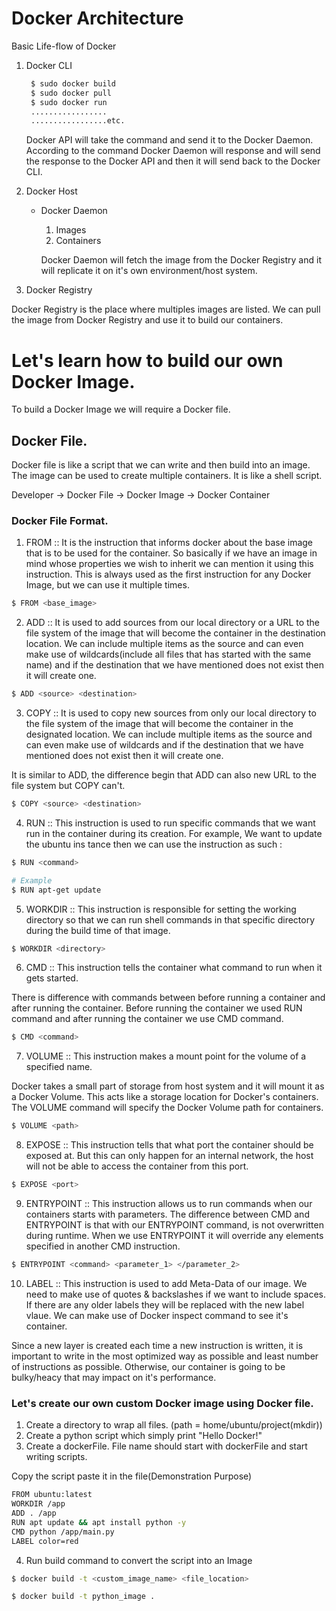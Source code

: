 # Docker Architecture

Basic Life-flow of Docker

1. Docker CLI

   ```bash
    $ sudo docker build
    $ sudo docker pull
    $ sudo docker run
    .................
    .................etc.
   ```

   Docker API will take the command and send it to the Docker Daemon. According to the command Docker Daemon will response and will send the response to the Docker API and then it will send back to the Docker CLI.

2. Docker Host

   - Docker Daemon

     1. Images
     2. Containers

     Docker Daemon will fetch the image from the Docker Registry and it will replicate it on it's own environment/host system.

3. Docker Registry

Docker Registry is the place where multiples images are listed. We can pull the image from Docker Registry and use it to build our containers.

# Let's learn how to build our own Docker Image.

To build a Docker Image we will require a Docker file.

## Docker File.

Docker file is like a script that we can write and then build into an image. The image can be used to create multiple containers. It is like a shell script.

Developer -> Docker File -> Docker Image -> Docker Container

### Docker File Format.

1. FROM :: It is the instruction that informs docker about the base image that is to be used for the container. So basically if we have an image in mind whose properties we wish to inherit we can mention it using this instruction. This is always used as the first instruction for any Docker Image, but we can use it multiple times.

```bash
$ FROM <base_image>
```

2. ADD :: It is used to add sources from our local directory or a URL to the file system of the image that will become the container in the destination location. We can include multiple items as the source and can even make use of wildcards(include all files that has started with the same name) and if the destination that we have mentioned does not exist then it will create one.

```bash
$ ADD <source> <destination>
```

3. COPY :: It is used to copy new sources from only our local directory to the file system of the image that will become the container in the designated location. We can include multiple items as the source and can even make use of wildcards and if the destination that we have mentioned does not exist then it will create one.

It is similar to ADD, the difference begin that ADD can also new URL to the file system but COPY can't.

```bash
$ COPY <source> <destination>
```

4. RUN :: This instruction is used to run specific commands that we want run in the container during its creation. For example, We want to update the ubuntu ins tance then we can use the instruction as such :

```bash
$ RUN <command>

# Example
$ RUN apt-get update
```

5. WORKDIR :: This instruction is responsible for setting the working directory so that we can run shell commands in that specific directory during the build time of that image.

```bash
$ WORKDIR <directory>
```

6. CMD :: This instruction tells the container what command to run when it gets started.

There is difference with commands between before running a container and after running the container. Before running the container we used RUN command and after running the container we use CMD command.

```bash
$ CMD <command>
```

7. VOLUME :: This instruction makes a mount point for the volume of a specified name.

Docker takes a small part of storage from host system and it will mount it as a Docker Volume. This acts like a storage location for Docker's containers. The VOLUME command will specify the Docker Volume path for containers.

```bash
$ VOLUME <path>
```

8. EXPOSE :: This instruction tells that what port the container should be exposed at. But this can only happen for an internal network, the host will not be able to access the container from this port.

```bash
$ EXPOSE <port>
```

9. ENTRYPOINT :: This instruction allows us to run commands when our containers starts with parameters. The difference between CMD and ENTRYPOINT is that with our ENTRYPOINT command, is not overwritten during runtime. When we use ENTRYPOINT it will override any elements specified in another CMD instruction.

```bash
$ ENTRYPOINT <command> <parameter_1> </parameter_2>
```

10. LABEL :: This instruction is used to add Meta-Data of our image. We need to make use of quotes & backslashes if we want to include spaces. If there are any older labels they will be replaced with the new label vlaue. We can make use of Docker inspect command to see it's container.

Since a new layer is created each time a new instruction is written, it is important to write in the most optimized way as possible and least number of instructions as possible. Otherwise, our container is going to be bulky/heacy that may impact on it's performance.

### Let's create our own custom Docker image using Docker file.

1. Create a directory to wrap all files. (path = home/ubuntu/project(mkdir))
2. Create a python script which simply print "Hello Docker!"
3. Create a dockerFile. File name should start with dockerFile and start writing scripts.

Copy the script paste it in the file(Demonstration Purpose)

```bash
FROM ubuntu:latest
WORKDIR /app
ADD . /app
RUN apt update && apt install python -y
CMD python /app/main.py
LABEL color=red
```

4. Run build command to convert the script into an Image

```bash
$ docker build -t <custom_image_name> <file_location>

$ docker build -t python_image .
```
